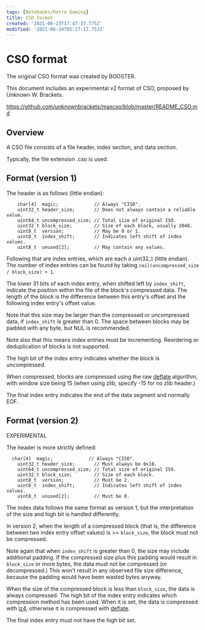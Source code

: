 ```yaml
---
tags: [Notebooks/Retro Gaming]
title: CSO format
created: '2021-06-23T17:47:37.775Z'
modified: '2021-06-24T05:27:17.753Z'
---
```


# CSO format


The original CSO format was created by BOOSTER.

This document includes an experimental v2 format of CSO, proposed by Unknown W. Brackets.

https://github.com/unknownbrackets/maxcso/blob/master/README_CSO.md

## Overview


A CSO file consists of a file header, index section, and data section.

Typically, the file extension .cso is used.


## Format (version 1)


The header is as follows (little endian):
```
	char[4]  magic;             // Always "CISO".
	uint32_t header_size;       // Does not always contain a reliable value.
	uint64_t uncompressed_size; // Total size of original ISO.
	uint32_t block_size;        // Size of each block, usually 2048.
	uint8_t  version;           // May be 0 or 1.
	uint8_t  index_shift;       // Indicates left shift of index values.
	uint8_t  unused[2];         // May contain any values.
```
Following that are index entries, which are each a uint32_t (little endian).  The number of
index entries can be found by taking `ceil(uncompressed_size / block_size) + 1`.

The lower 31 bits of each index entry, when shifted left by `index_shift`, indicate the
position within the file of the block's compressed data.  The length of the block is the
difference between this entry's offset and the following index entry's offset value.

Note that this size may be larger than the compressed or uncompressed data, if `index_shift` is
greater than 0.  The space between blocks may be padded with any byte, but NUL is recommended.

Note also that this means index entries must be incrementing.  Reordering or deduplication of
blocks is not supported.

The high bit of the index entry indicates whether the block is uncompressed.

When compressed, blocks are compressed using the raw [deflate][] algorithm, with window size
being 15 (when using zlib, specify -15 for no zlib header.)

The final index entry indicates the end of the data segment and normally EOF.


## Format (version 2)


EXPERIMENTAL

The header is more strictly defined:
```
  char[4]  magic;             // Always "CISO".
	uint32_t header_size;       // Must always be 0x18.
	uint64_t uncompressed_size; // Total size of original ISO.
	uint32_t block_size;        // Size of each block.
	uint8_t  version;           // Must be 2.
	uint8_t  index_shift;       // Indicates left shift of index values.
	uint8_t  unused[2];         // Must be 0.
```
The index data follows the same format as version 1, but the interpretation of the size and high
bit is handled differently.

In version 2, when the length of a compressed block (that is, the difference between two index
entry offset values) is >= `block_size`, the block must not be compressed.

Note again that when `index_shift` is greater than 0, the size may include additional padding.
If the compressed size plus this padding would result in `block_size` or more bytes, the data
must not be compressed (or decompressed.)  This won't result in any observed file size
difference, because the padding would have been wasted bytes anyway.

When the size of the compressed block is less than `block_size`, the data is always compressed.
The high bit of the index entry indicates which compression method has been used.  When it is
set, the data is compressed with [lz4][], otherwise it is compressed with [deflate][].

The final index entry must not have the high bit set.


[lz4]: https://code.google.com/p/lz4/
[deflate]: https://www.ietf.org/rfc/rfc1951.txt
